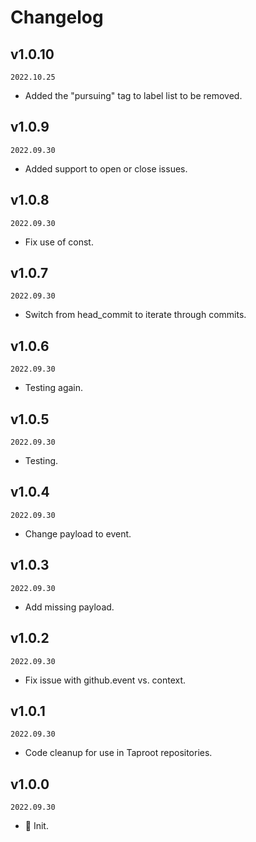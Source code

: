 # Changelog

## v1.0.10

`2022.10.25`

- Added the "pursuing" tag to label list to be removed.

## v1.0.9

`2022.09.30`

- Added support to open or close issues.

## v1.0.8

`2022.09.30`

- Fix use of const.

## v1.0.7

`2022.09.30`

- Switch from head_commit to iterate through commits.

## v1.0.6

`2022.09.30`

- Testing again.

## v1.0.5

`2022.09.30`

- Testing.

## v1.0.4

`2022.09.30`

- Change payload to event.

## v1.0.3

`2022.09.30`

- Add missing payload.

## v1.0.2

`2022.09.30`

- Fix issue with github.event vs. context.

## v1.0.1

`2022.09.30`

- Code cleanup for use in Taproot repositories.

## v1.0.0

`2022.09.30`

- 🎉 Init.
